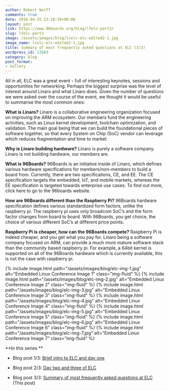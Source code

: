 ```yaml
---
author: Robert Wolff
comments: true
date: 2016-04-25 13:18:39+00:00
layout: post
link: https://www.96boards.org/blog/lfelc-part3/
slug: lfelc-part3
image: /assets/images/blog/lcelc-elc-edited2-1.jpg
image_name: lcelc-elc-edited2-1.jpg
title: Summary of most frequently asked questions at ELC (3/3)
wordpress_id: 13583
category: blog
post_format:
- Gallery
---
```


All in all, ELC was a great event - full of interesting keynotes, sessions and opportunities for networking. Perhaps the biggest surprise was the level of interest around Linaro and what Linaro does. Given the number of questions we were asked over the course of the event, we thought it would be useful to summarise the most common ones:

**What is Linaro?**
Linaro is a collaborative engineering organization focused on improving the ARM ecosystem. Our members fund the engineering activities, such as Linux kernel development, toolchain optimization, and validation. The main goal being that we can build the foundational pieces of software together, so that every System on Chip (SoC) vendor can leverage which reduces fragmentation and time to market.

**Why is Linaro building hardware?**
Linaro is purely a software company. Linaro is not building hardware, our members are.

**What is 96Boards?**
96Boards is an initiative inside of Linaro, which defines various hardware specifications for members/non-members to build a board from. Currently, there are two specifications, CE, and EE. The CE specification targets the embedded, IoT, and mobile markets, whereas the EE specification is targeted towards enterprise use cases. To find out more, click here to go to the 96boards website.

**How are 96Boards different than the Raspberry Pi?**
96Boards hardware specification defines various standardized form factors, unlike the raspberry pi. The raspberry pi uses only broadcom SoC’s and the form factor changes from board to board. With 96Boards, you get choice, the choice of various different SoC’s at different price points.

**Raspberry Pi is cheaper, how can the 96Boards compete?**
Raspberry Pi is indeed cheaper, and you get what you pay for. Linaro being a software company focused on ARM, can provide a much more mature software stack than the community based raspberry pi. For example, a 64bit kernel is supported on all of the 96Boards hardware which is currently available, this is not the case with raspberry pi.

{% include image.html path="/assets/images/blog/elc-img-1.jpg" alt="Embedded Linux Conference Image 1" class="img-fluid" %}
{% include image.html path="/assets/images/blog/elc-img-2.jpg" alt="Embedded Linux Conference Image 2" class="img-fluid" %}
{% include image.html path="/assets/images/blog/elc-img-3.jpg" alt="Embedded Linux Conference Image 3" class="img-fluid" %}
{% include image.html path="/assets/images/blog/elc-img-4.jpg" alt="Embedded Linux Conference Image 4" class="img-fluid" %}
{% include image.html path="/assets/images/blog/elc-img-5.jpg" alt="Embedded Linux Conference Image 5" class="img-fluid" %}
{% include image.html path="/assets/images/blog/elc-img-6.jpg" alt="Embedded Linux Conference Image 6" class="img-fluid" %}
{% include image.html path="/assets/images/blog/elc-img-7.jpg" alt="Embedded Linux Conference Image 7" class="img-fluid" %}

**In this series **

  * Blog post 1/3: [Brief intro to ELC and day one](/blog/lfelc-part1/)


  * Blog post 2/3: [Day two and three of ELC](/blog/lfelc-part2/)


  * Blog post 3/3: [Summary of most frequently asked questions at ELC](/blog/lfelc-part3/) (This post)
